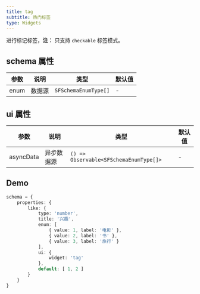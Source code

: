```yaml
---
title: tag
subtitle: 热门标签
type: Widgets
---
```


进行标记标签，**注：** 只支持 `checkable` 标签模式。

## schema 属性

参数 | 说明 | 类型 | 默认值
----|------|-----|------
enum | 数据源 | `SFSchemaEnumType[]` | -

## ui 属性

参数 | 说明 | 类型 | 默认值
----|------|-----|------
asyncData | 异步数据源 | `() => Observable<SFSchemaEnumType[]>` | -

## Demo

```ts
schema = {
    properties: {
        like: {
            type: 'number',
            title: '兴趣',
            enum: [
                { value: 1, label: '电影' },
                { value: 2, label: '书' },
                { value: 3, label: '旅行' }
            ],
            ui: {
                widget: 'tag'
            },
            default: [ 1, 2 ]
        }
    }
}
```
